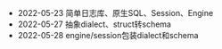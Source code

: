 * 2022-05-23 简单日志库、原生SQL、Session、Engine
* 2022-05-27 抽象dialect、struct转schema
* 2022-05-28 engine/session包装dialect和schema